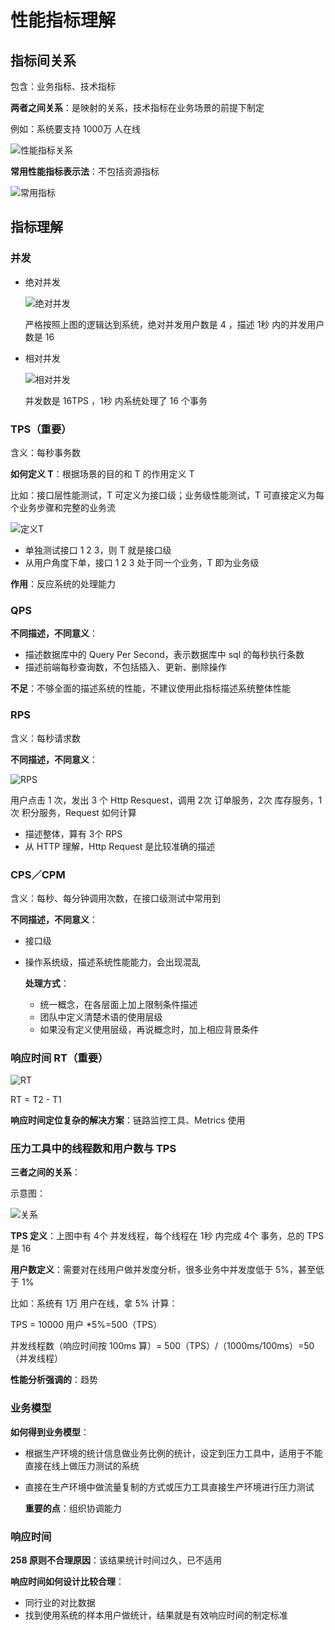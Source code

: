 # 性能指标理解

## 指标间关系

包含：业务指标、技术指标

**两者之间关系**：是映射的关系，技术指标在业务场景的前提下制定

例如：系统要支持 1000万 人在线

![性能指标关系](images/性能指标关系.jpg)

**常用性能指标表示法**：不包括资源指标

![常用指标](images/常用指标.jpg)

## 指标理解

### 并发

+ 绝对并发

  ![绝对并发](images/绝对并发.jpg)

  严格按照上图的逻辑达到系统，绝对并发用户数是 4 ，描述 1秒 内的并发用户数是 16

+ 相对并发

  ![相对并发](images/相对并发.jpg)

  并发数是 16TPS ，1秒 内系统处理了 16 个事务

### TPS（重要）

含义：每秒事务数

**如何定义 T**：根据场景的目的和 T 的作用定义 T

比如：接口层性能测试，T 可定义为接口级；业务级性能测试，T 可直接定义为每个业务步骤和完整的业务流

![定义T](images/定义T.jpg)

+ 单独测试接口 1 2 3，则 T 就是接口级
+ 从用户角度下单，接口 1 2 3 处于同一个业务，T 即为业务级

**作用**：反应系统的处理能力

### QPS 

**不同描述，不同意义**：

+ 描述数据库中的 Query Per Second，表示数据库中 sql 的每秒执行条数
+ 描述前端每秒查询数，不包括插入、更新、删除操作

**不足**：不够全面的描述系统的性能，不建议使用此指标描述系统整体性能

### RPS

含义：每秒请求数

**不同描述，不同意义**：

![RPS](images/RPS.jpg)

用户点击 1 次，发出 3 个 Http Resquest，调用 2次 订单服务，2次 库存服务，1次 积分服务，Request 如何计算

+ 描述整体，算有 3个 RPS
+ 从 HTTP 理解，Http Request 是比较准确的描述

### CPS／CPM

含义：每秒、每分钟调用次数，在接口级测试中常用到

**不同描述，不同意义**：

+ 接口级

+ 操作系统级，描述系统性能能力，会出现混乱

  **处理方式**：

  + 统一概念，在各层面上加上限制条件描述
  + 团队中定义清楚术语的使用层级
  + 如果没有定义使用层级，再说概念时，加上相应背景条件

### 响应时间 RT（重要）

![RT](images/RT.jpg)

RT = T2 - T1

**响应时间定位复杂的解决方案**：链路监控工具、Metrics 使用

### 压力工具中的线程数和用户数与 TPS

**三者之间的关系**：

示意图：

![关系](images/关系.jpg)

**TPS 定义**：上图中有 4个 并发线程，每个线程在 1秒 内完成 4个 事务，总的 TPS 是 16

**用户数定义**：需要对在线用户做并发度分析，很多业务中并发度低于 5%，甚至低于 1%

比如：系统有 1万 用户在线，拿 5% 计算：

TPS = 10000 用户 *5%=500（TPS）

并发线程数（响应时间按 100ms 算）= 500（TPS）/（1000ms/100ms）=50（并发线程）

**性能分析强调的**：趋势

### 业务模型

**如何得到业务模型**：

+ 根据生产环境的统计信息做业务比例的统计，设定到压力工具中，适用于不能直接在线上做压力测试的系统

+ 直接在生产环境中做流量复制的方式或压力工具直接生产环境进行压力测试

  **重要的点**：组织协调能力

### 响应时间

**258 原则不合理原因**：该结果统计时间过久，已不适用

**响应时间如何设计比较合理**：

+ 同行业的对比数据
+ 找到使用系统的样本用户做统计，结果就是有效响应时间的制定标准

